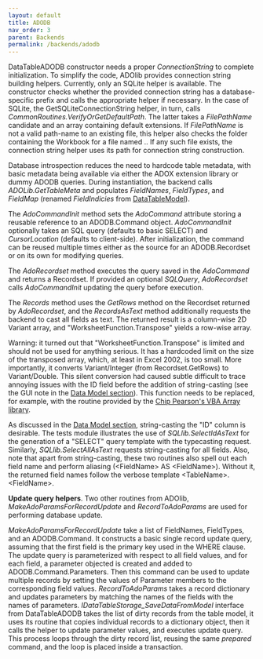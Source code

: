 ```yaml
---
layout: default
title: ADODB
nav_order: 3
parent: Backends
permalink: /backends/adodb
---
```


DataTableADODB constructor needs a proper *ConnectionString* to complete initialization. To simplify the code, ADOlib provides connection string building helpers. Currently, only an SQLite helper is available. The constructor checks whether the provided connection string has a database-specific prefix and calls the appropriate helper if necessary. In the case of SQLite, the GetSQLiteConnectionString helper, in turn, calls *CommonRoutines.VerifyOrGetDefaultPath*. The latter takes a *FilePathName* candidate and an array containing default extensions. If *FilePathName* is not a valid path-name to an existing file, this helper also checks the folder containing the Workbook for a file named <workbook name>.<supplied extension>. If any such file exists, the connection string helper uses its path for connection string construction.

Database introspection reduces the need to hardcode table metadata, with basic metadata being available via either the ADOX extension library or dummy ADODB queries. During instantiation, the backend calls *ADOLib.GetTableMeta* and populates *FieldNames*, *FieldTypes*, and *FieldMap* (renamed *FieldIndicies* from [DataTableModel][DataTableModel]).

The *AdoCommandInit* method sets the *AdoCommand* attribute storing a reusable reference to an ADODB.Command object. *AdoCommandInit* optionally takes an SQL query (defaults to basic SELECT) and *CursorLocation* (defaults to client-side). After initialization, the command can be reused multiple times either as the source for an ADODB.Recordset or on its own for modifying queries.

The *AdoRecordset* method executes the query saved in the *AdoCommand* and returns a Recordset. If provided an optional *SQLQuery*, *AdoRecordset* calls *AdoCommandInit* updating the query before execution. 

The *Records* method uses the *GetRows* method on the Recordset returned by *AdoRecordset*, and the *RecordsAsText* method additionally requests the backend to cast all fields as text. The returned result is a column-wise 2D Variant array, and "WorksheetFunction.Transpose" yields a row-wise array.

Warning: it turned out that "WorksheetFunction.Transpose" is limited and should not be used for anything serious. It has a hardcoded limit on the size of the transposed array, which, at least in Excel 2002, is too small. More importantly, it converts Variant/Integer (from Recordset.GetRows) to Variant/Double. This silent conversion had caused subtle difficult to trace annoying issues with the ID field before the addition of string-casting (see the GUI note in the [Data Model section][DataTableModel]). This function needs to be replaced, for example, with the routine provided by the [Chip Pearson's VBA Array library][VBAArrayLib].

As discussed in the [Data Model section][DataTableModel], string-casting the "ID" column is desirable. The tests module illustrates the use of *SQLlib.SelectIdAsText* for the generation of a "SELECT" query template with the typecasting request. Similarly, *SQLlib.SelectAllAsText* requests string-casting for all fields. Also, note that apart from string-casting, these two routines also spell out each field name and perform aliasing (\<FieldName\> AS \<FieldName\>). Without it, the returned field names follow the verbose template \<TableName\>.\<FieldName\>.

**Update query helpers**. Two other routines from ADOlib, *MakeAdoParamsForRecordUpdate* and *RecordToAdoParams* are used for performing database update. 

*MakeAdoParamsForRecordUpdate* take a list of FieldNames, FieldTypes, and an ADODB.Command. It constructs a basic single record update query, assuming that the first field is the primary key used in the WHERE clause. The update query is parameterized with respect to all field values, and for each field, a parameter objected is created and added to ADODB.Command.Parameters. Then this command can be used to update multiple records by setting the values of Parameter members to the corresponding field values. *RecordToAdoParams* takes a record dictionary and updates parameters by matching the names of the fields with the names of parameters. *IDataTableStorage_SaveDataFromModel* interface from DataTableADODB takes the list of dirty records from the table model, it uses its routine that copies individual records to a dictionary object, then it calls the helper to update parameter values, and executes update query. This process loops through the dirty record list, reusing the same *prepared* command, and the loop is placed inside a transaction.




[SecureADODB]: https://github.com/rubberduck-vba/examples/tree/master/SecureADODB
[SecureADODB fork]: https://github.com/pchemguy/RDVBA-examples
[Multiple interfaces]:  https://github.com/pchemguy/ContactEditor/wiki/Class-Module-Design-Convention
[DataTableModel]: https://pchemguy.github.io/ContactEditor/data-model#datatablemodel
[VBAArrayLib]: http://cpearson.com/excel/vbaarrays.htm